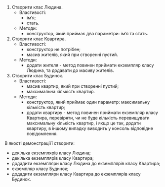 1. Створити клас Людина.
    - Властивості:
      - імʼя;
      - стать.
    - Методи:
      - конструктор, який приймає два параметри: імʼя та стать.
2. Створити клас Квартира.
    - Властивості:
      - конструктор не потрібен;
      - масив жителів, який при створенні пустий.
    - Методи:
      - додати жителя - метод повинен приймати екземпляр класу Людина, та додавати до масиву жителів.
3. Створити клас Будинок.
    - Властивості:
      - масив квартир, який при створенні пустий;
      - максимальна кількість квартир.
    - Методи:
      - конструктор, який приймає один параметр: максимальну кількість квартир;
      - додати квартиру - метод повинен приймати екземпляр класу Квартира, перевіряти, чи не буде кількість перевищувати максимальну кількість квартир, і якщо це так, додати квартиру, в іншому випадку виводить у консоль відповідне повідомлення.

В якості демонстраціїї створити:
- декілька екземплярів класу Людина;
- декілька екземплярів класу Квартира;
- додадити екземпляри класу Людина до екземплярів класу Квартира;
- екземпляр класу Будинок;
- додадити екземпляри класу Квартира до екземплярів класу Будинок.